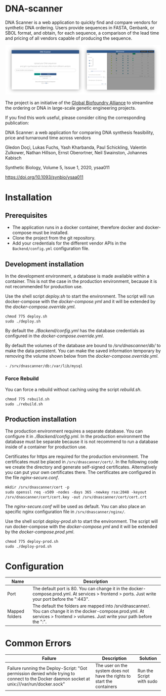 # DNA-scanner

DNA Scanner is a web application to quickly find and compare vendors for synthetic DNA ordering. Users provide sequences in FASTA, Genbank, or SBOL format, and obtain, for each sequence, a comparison of the lead time and pricing of all vendors capable of producing the sequence.

![image](docs/readme_screenshots.png)

The project is an initiative of the [Global Biofoundry Alliance](https://biofoundries.org/) to streamline the ordering or DNA in large-scale genetic engineering projects.

If you find this work useful, please consider citing the corresponding publication:

DNA Scanner: a web application for comparing DNA synthesis feasibility, price and turnaround time across vendors

Gledon Doçi, Lukas Fuchs, Yash Kharbanda, Paul Schickling, Valentin Zulkower, Nathan Hillson, Ernst Oberortner, Neil Swainston, Johannes Kabisch

Synthetic Biology, Volume 5, Issue 1, 2020, ysaa011

https://doi.org/10.1093/synbio/ysaa011

# Installation

## Prerequisites

- The application runs in a docker container, therefore docker and docker-compose must be installed.
- Clone the project from the git repository.
- Add your credentials for the different vendor APIs in the `Backend/config.yml` configuration file.

## Development installation

In the development environment, a database is made available within a container. This is not the case in the production environment, because it is not recommended for production use.

Use the shell script _deploy.sh_ to start the environment. The script will run docker-compose with the _docker-compose.yml_ and it will be extended by the _docker-compose.override.yml_.

```
chmod 775 deploy.sh
sudo ./deploy.sh
```

By default the _./Backend/config.yml_ has the database credentials as configured in the _docker-compose.override.yml_.

By default the volumes of the database are bound to _/srv/dnascanner/db/_ to make the data persistent. You can make the saved information temporary by removing the volume shown below from the _docker-compose.override.yml_.

`- /srv/dnascanner/db:/var/lib/mysql`

### Force Rebuild

You can force a rebuild without caching using the script _rebuild.sh_.

```
chmod 775 rebuild.sh
sudo ./rebuild.sh
```

## Production installation

The production environment requires a separate database. You can configure it in _./Backend/config.yml_. In the production environment the database must be separate because it is not recommend to run a database inside of a container for production use.

Certificates for https are required for the production environment. The certificates must be placed in `/srv/dnascanner/cert/`. In the following code we create the directory and generate self-signed certificates. Alternatively you can put your own certificates there. The certificates are configured in the file _nginx-secure.conf_.

```
mkdir /srv/dnascanner/cert -p
sudo openssl req -x509 -nodes -days 365 -newkey rsa:2048 -keyout /srv/dnascanner/cert/cert.key -out /srv/dnascanner/cert/cert.crt
```

The _nginx-secure.conf_ will be used as default. You can also place an specific nginx configuration file in `/srv/dnascanner/nginx/`.

Use the shell script _deploy-prod.sh_ to start the environment. The script will run docker-compose with the _docker-compose.yml_ and it will be extended by the _docker-compose.prod.yml_.

```
chmod 775 deploy-prod.sh
sudo ./deploy-prod.sh
```

# Configuration

Name           | Description
-------------- | ----------------------------------------------------------------------------------------------------------------------------------------------------------------------------------
Port           | The default port is 80\. You can change it in the docker-compose.prod.yml. At services > frontend > ports. Just write your port before the ":443".
Mapped folders | The default the folders are mapped into /srv/dnascanner/. You can change it in the docker-compose.prod.yml. At services > frontend > volumes. Just write your path before the ":".

# Common Errors

Failure                                                                                                                                       | Description                                                             | Solution
--------------------------------------------------------------------------------------------------------------------------------------------- | ----------------------------------------------------------------------- | ------------------------
Failure running the Deploy-Script: "Got permission denied while trying to connect to the Docker daemon socket at unix:///var/run/docker.sock" | The user on the system does not have the rights to start the containers | Run the Script with sudo
